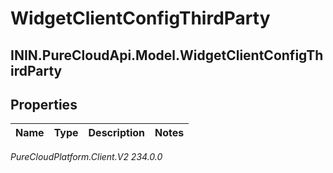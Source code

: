 # WidgetClientConfigThirdParty

## ININ.PureCloudApi.Model.WidgetClientConfigThirdParty

## Properties

|Name | Type | Description | Notes|
|------------ | ------------- | ------------- | -------------|



_PureCloudPlatform.Client.V2 234.0.0_
